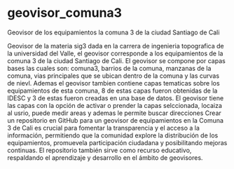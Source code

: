 # geovisor_comuna3
Geovisor de los equipamientos  la comuna 3 de la ciudad Santiago de Cali

Geovisor de la materia sig3 dada en la carrera de ingenieria topografica de la universidad del Valle, el geovisor corresponde a los equipamientos de la comuna 3 de la ciudad Santiago de Cali.
El geovisor se compone por capas bases las cuales son: comuna3, barrios de la comuna, manzanas de la comuna, vias principales que se ubican dentro de la comuna y las curvas de nievl.
Ademas el geovisor tambien contiene capas tematicas sobre los equipamientos de esta comuna, 8 de estas capas fueron obtenidas de la IDESC y 3 de estas fueron creadas en una base de datos.
El geovisor tiene las capas con la opción de activar o prender la capas selccionada, locaiza al usrio, puede medir areas y ademas le permite buscar direcciones 
Crear un repositorio en GitHub para un geovisor de equipamientos en la Comuna 3 de Cali es crucial para fomentar la transparencia y el acceso a la información, permitiendo que la comunidad explore la distribución de los equipamientos, promuevela participación ciudadana y posibilitando mejoras continuas. El repositorio también sirve como recurso educativo, respaldando el aprendizaje y desarrollo en el ámbito de geovisores. 

